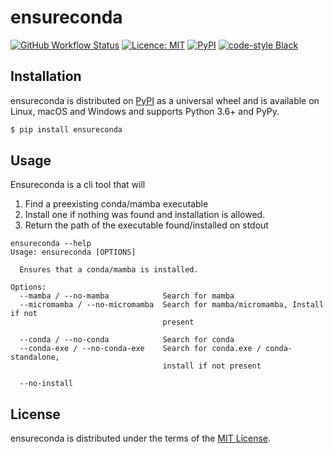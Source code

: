 # ensureconda

[![GitHub Workflow Status](https://img.shields.io/github/workflow/status/conda-incubator/ensureconda/Python%20package)](https://github.com/conda-incubator/ensureconda/actions?query=workflow%3A%22Python+package%22)
[![Licence: MIT](https://img.shields.io/github/license/conda-incubator/ensureconda)](https://github.com/conda-incubator/ensureconda/blob/master/LICENSE-MIT)
[![PyPI](https://img.shields.io/pypi/v/ensureconda)](https://pypi.org/project/ensureconda)
[![code-style Black](https://img.shields.io/badge/code%20style-black-000000.svg)](https://https://github.com/psf/black)

## Installation

ensureconda is distributed on [PyPI](https://pypi.org) as a universal
wheel and is available on Linux, macOS and Windows and supports
Python 3.6+ and PyPy.

```bash
$ pip install ensureconda
```

## Usage

Ensureconda is a cli tool that will

1. Find a preexisting conda/mamba executable
2. Install one if nothing was found and installation is allowed.
3. Return the path of the executable found/installed on stdout

```
ensureconda --help
Usage: ensureconda [OPTIONS]

  Ensures that a conda/mamba is installed.

Options:
  --mamba / --no-mamba            Search for mamba
  --micromamba / --no-micromamba  Search for mamba/micromamba, Install if not
                                  present

  --conda / --no-conda            Search for conda
  --conda-exe / --no-conda-exe    Search for conda.exe / conda-standalone,
                                  install if not present

  --no-install
```


## License

ensureconda is distributed under the terms of the
[MIT License](https://choosealicense.com/licenses/mit).
